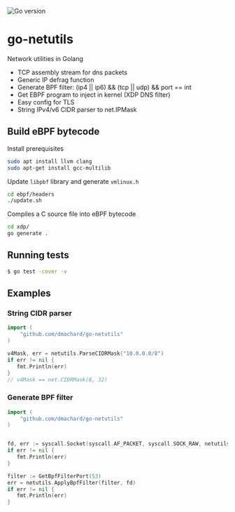 <img src="https://img.shields.io/badge/go%20version-min%201.21-green" alt="Go version"/>

# go-netutils

Network utilities in Golang
- TCP assembly stream for dns packets
- Generic IP defrag function
- Generate BPF filter: (ip4 || ip6) && (tcp || udp) && port == int
- Get EBPF program to inject in kernel (XDP DNS filter)
- Easy config for TLS
- String IPv4/v6 CIDR parser to net.IPMask

## Build eBPF bytecode

Install prerequisites

```bash
sudo apt install llvm clang
sudo apt-get install gcc-multilib
```

Update `libpbf` library and generate `vmlinux.h`

```bash
cd ebpf/headers
./update.sh
```

Compiles a C source file into eBPF bytecode

```bash
cd xdp/
go generate .
```

## Running tests

```bash
$ go test -cover -v
```

## Examples
### String CIDR parser

```go
import (
	"github.com/dmachard/go-netutils"
)

v4Mask, err = netutils.ParseCIDRMask("10.0.0.0/8")
if err != nil {
   fmt.Println(err)
}
// v4Mask == net.CIDRMask(8, 32)
```

### Generate BPF filter

```go
import (
	"github.com/dmachard/go-netutils"
)


fd, err := syscall.Socket(syscall.AF_PACKET, syscall.SOCK_RAW, netutils.Htons(syscall.ETH_P_ALL))
if err != nil {
   fmt.Println(err)
}

filter := GetBpfFilterPort(53)
err = netutils.ApplyBpfFilter(filter, fd)
if err != nil {
   fmt.Println(err)
}
```